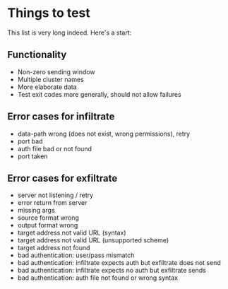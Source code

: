 # Things to test

This list is very long indeed.  Here's a start:

## Functionality

- Non-zero sending window
- Multiple cluster names
- More elaborate data
- Test exit codes more generally, should not allow failures

## Error cases for infiltrate

- data-path wrong (does not exist, wrong permissions), retry
- port bad
- auth file bad or not found
- port taken

## Error cases for exfiltrate

- server not listening / retry
- error return from server
- missing args
- source format wrong
- output format wrong
- target address not valid URL (syntax)
- target address not valid URL (unsupported scheme)
- target address not found
- bad authentication: user/pass mismatch
- bad authentication: infiltrate expects auth but exfiltrate does not send
- bad authentication: infiltrate expects no auth but exfiltrate sends
- bad authentication: auth file not found or wrong syntax
